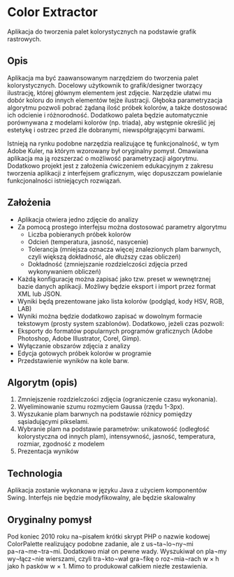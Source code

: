 # Color Extractor

Aplikacja do tworzenia palet kolorystycznych na podstawie grafik rastrowych.

## Opis

Aplikacja ma być zaawansowanym narzędziem do tworzenia palet kolorystycznych. Docelowy użytkownik to grafik/designer tworzący ilustrację, której głównym elementem jest zdjęcie. Narzędzie ułatwi mu dobór koloru do innych elementów tejże ilustracji. Głęboka parametryzacja algorytmu pozwoli pobrać żądaną ilość próbek kolorów, a także dostosować ich odcienie i różnorodność. Dodatkowo paleta będzie automatycznie porównywana z modelami kolorów (np. triada), aby wstępnie określić jej estetykę i ostrzec przed źle dobranymi, niewspółgrającymi barwami.

Istnieją na rynku podobne narzędzia realizujące tę funkcjonalność, w tym Adobe Kuler, na którym wzorowany był oryginalny pomysł. Omawiana aplikacja ma ją rozszerzać o możliwość parametryzacji algorytmu. Dodatkowo projekt jest z założenia ćwiczeniem edukacyjnym z zakresu tworzenia aplikacji z interfejsem graficznym, więc dopuszczam powielanie funkcjonalności istniejących rozwiązań.

## Założenia

- Aplikacja otwiera jedno zdjęcie do analizy
- Za pomocą prostego interfejsu można dostosować parametry algorytmu
	- Liczba pobieranych próbek kolorów
	- Odcień (temperatura, jasność, nasycenie)
	- Tolerancja (mniejsza oznacza więcej znalezionych plam barwnych, czyli większą dokładność, ale dłuższy czas obliczeń)
	- Dokładność (zmniejszanie rozdzielczości zdjęcia przed wykonywaniem obliczeń)
- Każdą konfigurację można zapisać jako tzw. preset w wewnętrznej bazie danych aplikacji. Możliwy będzie eksport i import przez format XML lub JSON.
- Wyniki będą prezentowane jako lista kolorów (podgląd, kody HSV, RGB, LAB)
- Wyniki można będzie dodatkowo zapisać w dowolnym formacie tekstowym (prosty system szablonów).
Dodatkowo, jeżeli czas pozwoli:
- Eksporty do formatów popularnych programów graficznych (Adobe Photoshop, Adobe Illustrator, Corel, Gimp).
- Wyłączanie obszarów zdjęcia z analizy
- Edycja gotowych próbek kolorów w programie
- Przedstawienie wyników na kole barw.
 
## Algorytm (opis)

1. Zmniejszenie rozdzielczości zdjęcia (ograniczenie czasu wykonania).
2. Wyeliminowanie szumu rozmyciem Gaussa (rzędu 1-3px).
3. Wyszukanie plam barwnych na podstawie różnicy pomiędzy sąsiadującymi pikselami.
4. Wybranie plam na podstawie parametrów: unikatowość (odległość kolorystyczna od innych plam), intensywność, jasność, temperatura, rozmiar, zgodność z modelem
5. Prezentacja wyników

## Technologia

Aplikacja zostanie wykonana w języku Java z użyciem komponentów Swing. Interfejs nie będzie modyfikowalny, ale będzie skalowalny
 
## Oryginalny pomysł

Pod koniec 2010 roku na¬pisałem krótki skrypt PHP o nazwie kodowej ColorPalette realizujący podobne zadanie, ale z us¬ta¬lo¬ny¬mi pa¬ra¬me¬tra¬mi. Dodatkowo miał on pewne wady. Wyszukiwał on pla¬my wy¬łącz¬nie wierszami, czyli tra¬kto¬wał gra¬fikę o roz¬mia¬rach w × h jako h pasków w × 1. Mimo to produkował całkiem niezłe zestawienia.
